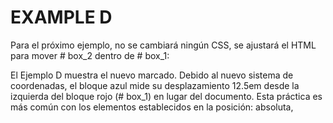 # EXAMPLE D

Para el próximo ejemplo, no se cambiará ningún CSS, se ajustará el HTML para mover # box_2 dentro de # box_1:

El Ejemplo D muestra el nuevo marcado. Debido al nuevo sistema de coordenadas, el bloque azul mide su desplazamiento 12.5em desde la izquierda del bloque rojo (# box_1) en lugar del documento. Esta práctica es más común con los elementos establecidos en la posición: absoluta, 
